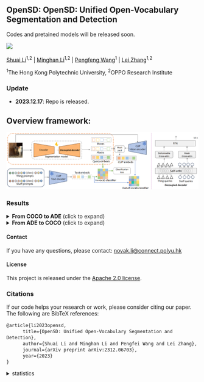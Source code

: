 

      
## OpenSD: OpenSD: Unified Open-Vocabulary Segmentation and Detection


Codes and pretained models will be released soon. 

<a href="https://arxiv.org/abs/2312.06703"><img src='https://img.shields.io/badge/Paper-Arxiv-red'></a> 

[Shuai Li](https://scholar.google.com.hk/citations?hl=zh-CN&user=Bd73ldQAAAAJ)<sup>1,2</sup> | [Minghan Li](https://scholar.google.com/citations?user=LhdBgMAAAAAJ&hl=en)<sup>1,2</sup> | [Pengfeng Wang](https://scholar.google.com/citations?user=zAAYwRYAAAAJ&hl=en)<sup>1</sup> | [Lei Zhang](https://www4.comp.polyu.edu.hk/~cslzhang/)<sup>1,2</sup>

<sup>1</sup>The Hong Kong Polytechnic University, <sup>2</sup>OPPO Research Institute



### Update
- **2023.12.17**: Repo is released.


## Overview framework:
![OpenSD](figs/framework.png)



### Results



<details>
<summary><strong>From COCO to ADE</strong> (click to expand) </summary>


</details>

<details>
<summary><strong>From ADE to COCO</strong> (click to expand) </summary>


</details>


#### Contact
If you have any questions, please contact: novak.li@connect.polyu.hk

#### License
This project is released under the [Apache 2.0 license](LICENSE).

### Citations
If our code helps your research or work, please consider citing our paper.
The following are BibTeX references:

```
@article{li2023opensd,
      title={OpenSD: Unified Open-Vocabulary Segmentation and Detection}, 
      author={Shuai Li and Minghan Li and Pengfei Wang and Lei Zhang},
      journal={arXiv preprint arXiv:2312.06703},
      year={2023}
}
```


<details>
<summary>statistics</summary>

![visitors](https://visitor-badge.laobi.icu/badge?page_id=strongwolf/OpenSD)

</details>